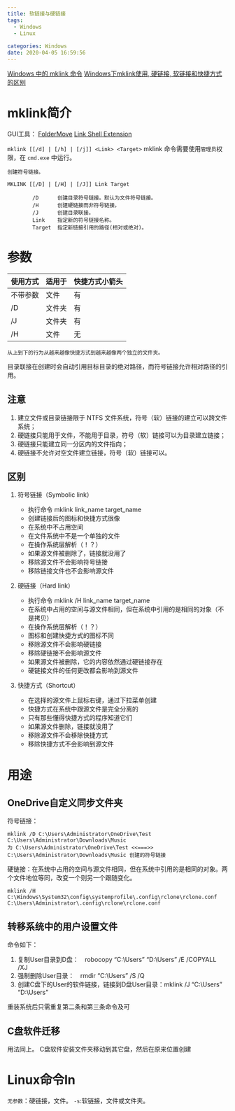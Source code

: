 ```yaml
---
title: 软链接与硬链接
tags:
  - Windows
  - Linux
  
categories: Windows
date: 2020-04-05 16:59:56
---
```

<font face="微软雅黑"> </font>
<center> </center>

<!-- more -->

[Windows 中的 mklink 命令](https://liam.page/2018/12/10/mklink-in-Windows/)
[Windows下mklink使用, 硬链接, 软链接和快捷方式的区别](https://www.cnblogs.com/heqichang/archive/2012/04/26/2471774.html)

# mklink简介
GUI工具：
[FolderMove](https://foldermove.com/)
[Link Shell Extension](https://schinagl.priv.at/nt/hardlinkshellext/hardlinkshellext.html)

`mklink [[/d] | [/h] | [/j]] <Link> <Target>`
mklink 命令需要使用`管理员`权限，在 `cmd.exe` 中运行。

```
创建符号链接。

MKLINK [[/D] | [/H] | [/J]] Link Target

        /D      创建目录符号链接。默认为文件符号链接。
        /H      创建硬链接而非符号链接。
        /J      创建目录联接。
        Link    指定新的符号链接名称。
        Target  指定新链接引用的路径(相对或绝对)。
```

# 参数

|使用方式|适用于|快捷方式小箭头|
|---|---|---|
|不带参数|文件|有|
|/D|文件夹|有|
|/J|文件夹|有|
|/H|文件|无|

`从上到下的行为从越来越像快捷方式到越来越像两个独立的文件夹。`

目录联接在创建时会自动引用目标目录的绝对路径，而符号链接允许相对路径的引用。

## 注意

1. 建立文件或目录链接限于 NTFS 文件系统，符号（软）链接的建立可以跨文件系统；
2. 硬链接只能用于文件，不能用于目录，符号（软）链接可以为目录建立链接；
3. 硬链接只能建立同一分区内的文件指向；
4. 硬链接不允许对空文件建立链接，符号（软）链接可以。

## 区别

1. 符号链接（Symbolic link）
   * 执行命令 mklink link_name target_name
   * 创建链接后的图标和快捷方式很像
   * 在系统中不占用空间
   * 在文件系统中不是一个单独的文件
   * 在操作系统层解析（！？）
   * 如果源文件被删除了，链接就没用了
   * 移除源文件不会影响符号链接
   * 移除链接文件也不会影响源文件

2. 硬链接（Hard link）
   * 执行命令 mklink /H link_name target_name
   * 在系统中占用的空间与源文件相同，但在系统中引用的是相同的对象（不是拷贝）
   * 在操作系统层解析（！？）
   * 图标和创建快捷方式的图标不同
   * 移除源文件不会影响硬链接
   * 移除硬链接不会影响源文件
   * 如果源文件被删除，它的内容依然通过硬链接存在
   * 硬链接文件的任何更改都会影响到源文件

3. 快捷方式（Shortcut）
   * 在选择的源文件上鼠标右键，通过下拉菜单创建
   * 快捷方式在系统中跟源文件是完全分离的
   * 只有那些懂得快捷方式的程序知道它们
   * 如果源文件删除，链接就没用了
   * 移除源文件不会移除快捷方式
   * 移除快捷方式不会影响到源文件

# 用途

## OneDrive自定义同步文件夹
符号链接：
```
mklink /D C:\Users\Administrator\OneDrive\Test C:\Users\Administrator\Downloads\Music
为 C:\Users\Administrator\OneDrive\Test <<===>> C:\Users\Administrator\Downloads\Music 创建的符号链接
```

硬链接：在系统中占用的空间与源文件相同，但在系统中引用的是相同的对象。两个文件地位等同，改变一个则另一个跟随变化。
```
mklink /H C:\Windows\System32\config\systemprofile\.config\rclone\rclone.conf C:\Users\Administrator\.config\rclone\rclone.conf

```
## 转移系统中的用户设置文件

命令如下：
1. 复制User目录到D盘：　robocopy “C:\Users” “D:\Users” /E /COPYALL /XJ
2. 强制删除User目录：　rmdir “C:\Users” /S /Q
3. 创建C盘下的User的软件链接，链接到D盘User目录：mklink /J “C:\Users” “D:\Users”

重装系统后只需重复第二条和第三条命令及可

## C盘软件迁移
用法同上。
C盘软件安装文件夹移动到其它盘，然后在原来位置创建


# Linux命令ln
`无参数`：硬链接，文件。
`-s`:软链接，文件或文件夹。